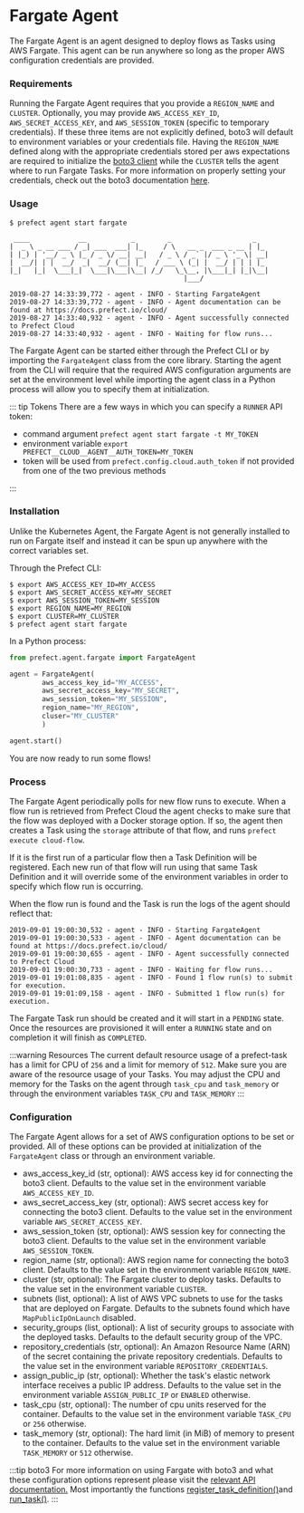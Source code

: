 # Fargate Agent

The Fargate Agent is an agent designed to deploy flows as Tasks using AWS Fargate. This agent can be run anywhere so long as the proper AWS configuration credentials are provided.

### Requirements

Running the Fargate Agent requires that you provide a `REGION_NAME` and `CLUSTER`. Optionally, you may provide `AWS_ACCESS_KEY_ID`, `AWS_SECRET_ACCESS_KEY`, and `AWS_SESSION_TOKEN` (specific to temporary credentials). If these three items are not explicitly defined, boto3 will default to environment variables or your credentials file. Having the `REGION_NAME` defined along with the appropriate credentials stored per aws expectations are required to initialize the [boto3 client](https://boto3.amazonaws.com/v1/documentation/api/latest/reference/services/ecs.html#client) while the `CLUSTER` tells the agent where to run Fargate Tasks. For more information on properly setting your credentials, check out the boto3 documentation [here](https://boto3.amazonaws.com/v1/documentation/api/latest/guide/configuration.html).

### Usage

```
$ prefect agent start fargate

 ____            __           _        _                    _
|  _ \ _ __ ___ / _| ___  ___| |_     / \   __ _  ___ _ __ | |_
| |_) | '__/ _ \ |_ / _ \/ __| __|   / _ \ / _` |/ _ \ '_ \| __|
|  __/| | |  __/  _|  __/ (__| |_   / ___ \ (_| |  __/ | | | |_
|_|   |_|  \___|_|  \___|\___|\__| /_/   \_\__, |\___|_| |_|\__|
                                           |___/

2019-08-27 14:33:39,772 - agent - INFO - Starting FargateAgent
2019-08-27 14:33:39,772 - agent - INFO - Agent documentation can be found at https://docs.prefect.io/cloud/
2019-08-27 14:33:40,932 - agent - INFO - Agent successfully connected to Prefect Cloud
2019-08-27 14:33:40,932 - agent - INFO - Waiting for flow runs...
```

The Fargate Agent can be started either through the Prefect CLI or by importing the `FargateAgent` class from the core library. Starting the agent from the CLI will require that the required AWS configuration arguments are set at the environment level while importing the agent class in a Python process will allow you to specify them at initialization.

::: tip Tokens
There are a few ways in which you can specify a `RUNNER` API token:

- command argument `prefect agent start fargate -t MY_TOKEN`
- environment variable `export PREFECT__CLOUD__AGENT__AUTH_TOKEN=MY_TOKEN`
- token will be used from `prefect.config.cloud.auth_token` if not provided from one of the two previous methods

:::

### Installation

Unlike the Kubernetes Agent, the Fargate Agent is not generally installed to run on Fargate itself and instead it can be spun up anywhere with the correct variables set.

Through the Prefect CLI:

```
$ export AWS_ACCESS_KEY_ID=MY_ACCESS
$ export AWS_SECRET_ACCESS_KEY=MY_SECRET
$ export AWS_SESSION_TOKEN=MY_SESSION
$ export REGION_NAME=MY_REGION
$ export CLUSTER=MY_CLUSTER
$ prefect agent start fargate
```

In a Python process:

```python
from prefect.agent.fargate import FargateAgent

agent = FargateAgent(
        aws_access_key_id="MY_ACCESS",
        aws_secret_access_key="MY_SECRET",
        aws_session_token="MY_SESSION",
        region_name="MY_REGION",
        cluser="MY_CLUSTER"
        )

agent.start()
```

You are now ready to run some flows!

### Process

The Fargate Agent periodically polls for new flow runs to execute. When a flow run is retrieved from Prefect Cloud the agent checks to make sure that the flow was deployed with a Docker storage option. If so, the agent then creates a Task using the `storage` attribute of that flow, and runs `prefect execute cloud-flow`.

If it is the first run of a particular flow then a Task Definition will be registered. Each new run of that flow will run using that same Task Definition and it will override some of the environment variables in order to specify which flow run is occurring.

When the flow run is found and the Task is run the logs of the agent should reflect that:

```
2019-09-01 19:00:30,532 - agent - INFO - Starting FargateAgent
2019-09-01 19:00:30,533 - agent - INFO - Agent documentation can be found at https://docs.prefect.io/cloud/
2019-09-01 19:00:30,655 - agent - INFO - Agent successfully connected to Prefect Cloud
2019-09-01 19:00:30,733 - agent - INFO - Waiting for flow runs...
2019-09-01 19:01:08,835 - agent - INFO - Found 1 flow run(s) to submit for execution.
2019-09-01 19:01:09,158 - agent - INFO - Submitted 1 flow run(s) for execution.
```

The Fargate Task run should be created and it will start in a `PENDING` state. Once the resources are provisioned it will enter a `RUNNING` state and on completion it will finish as `COMPLETED`.

:::warning Resources
The current default resource usage of a prefect-task has a limit for CPU of `256` and a limit for memory of `512`. Make sure you are aware of the resource usage of your Tasks. You may adjust the CPU and memory for the Tasks on the agent through `task_cpu` and `task_memory` or through the environment variables `TASK_CPU` and `TASK_MEMORY`
:::

### Configuration

The Fargate Agent allows for a set of AWS configuration options to be set or provided. All of these options can be provided at initialization of the `FargateAgent` class or through an environment variable.

- aws_access_key_id (str, optional): AWS access key id for connecting the boto3 client. Defaults to the value set in the environment variable `AWS_ACCESS_KEY_ID`.
- aws_secret_access_key (str, optional): AWS secret access key for connecting the boto3 client. Defaults to the value set in the environment variable `AWS_SECRET_ACCESS_KEY`.
- aws_session_token (str, optional): AWS session key for connecting the boto3 client. Defaults to the value set in the environment variable `AWS_SESSION_TOKEN`.
- region_name (str, optional): AWS region name for connecting the boto3 client. Defaults to the value set in the environment variable `REGION_NAME`.
- cluster (str, optional): The Fargate cluster to deploy tasks. Defaults to the value set in the environment variable `CLUSTER`.
- subnets (list, optional): A list of AWS VPC subnets to use for the tasks that are deployed on Fargate. Defaults to the subnets found which have `MapPublicIpOnLaunch` disabled.
- security_groups (list, optional): A list of security groups to associate with the deployed tasks. Defaults to the default security group of the VPC.
- repository_credentials (str, optional): An Amazon Resource Name (ARN) of the secret containing the private repository credentials. Defaults to the value set in the environment variable `REPOSITORY_CREDENTIALS`.
- assign_public_ip (str, optional): Whether the task's elastic network interface receives a public IP address. Defaults to the value set in the environment variable `ASSIGN_PUBLIC_IP` or `ENABLED` otherwise.
- task_cpu (str, optional): The number of cpu units reserved for the container. Defaults to the value set in the environment variable `TASK_CPU` or `256` otherwise.
- task_memory (str, optional): The hard limit (in MiB) of memory to present to the container. Defaults to the value set in the environment variable `TASK_MEMORY` or `512` otherwise.

:::tip boto3
For more information on using Fargate with boto3 and what these configuration options represent please visit the [relevant API documentation.](https://boto3.amazonaws.com/v1/documentation/api/latest/reference/services/ecs.html) Most importantly the functions [register_task_definition()](https://boto3.amazonaws.com/v1/documentation/api/latest/reference/services/ecs.html#ECS.Client.register_task_definition)and [run_task()](https://boto3.amazonaws.com/v1/documentation/api/latest/reference/services/ecs.html#ECS.Client.run_task).
:::